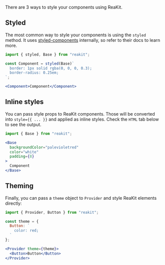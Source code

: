 There are 3 ways to style your components using ReaKit.

## Styled

The most common way to style your components is using the `styled` method. It uses [styled-components](https://www.styled-components.com) internally, so refer to their docs to learn more.

```jsx
import { styled, Base } from "reakit";

const Component = styled(Base)`
  border: 1px solid rgba(0, 0, 0, 0.3);
  border-radius: 0.25em;
`;

<Component>Component</Component>
```

## Inline styles

You can pass style props to ReaKit components. Those will be converted into `style={{ ... }}` and applied as inline styles. Check the `HTML` tab below to see the output.

```jsx
import { Base } from "reakit";

<Base
  backgroundColor="palevioletred"
  color="white"
  padding={8}
>
  Component
</Base>
```

## Theming

Finally, you can pass a `theme` object to `Provider` and style ReaKit elements directly:

```jsx
import { Provider, Button } from "reakit";

const theme = {
  Button: `
    color: red;
  `
};

<Provider theme={theme}>
  <Button>Button</Button>
</Provider>
```